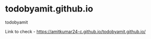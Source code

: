 # todobyamit.github.io
todobyamit


Link to check - https://amitkumar24-c.github.io/todobyamit.github.io/
